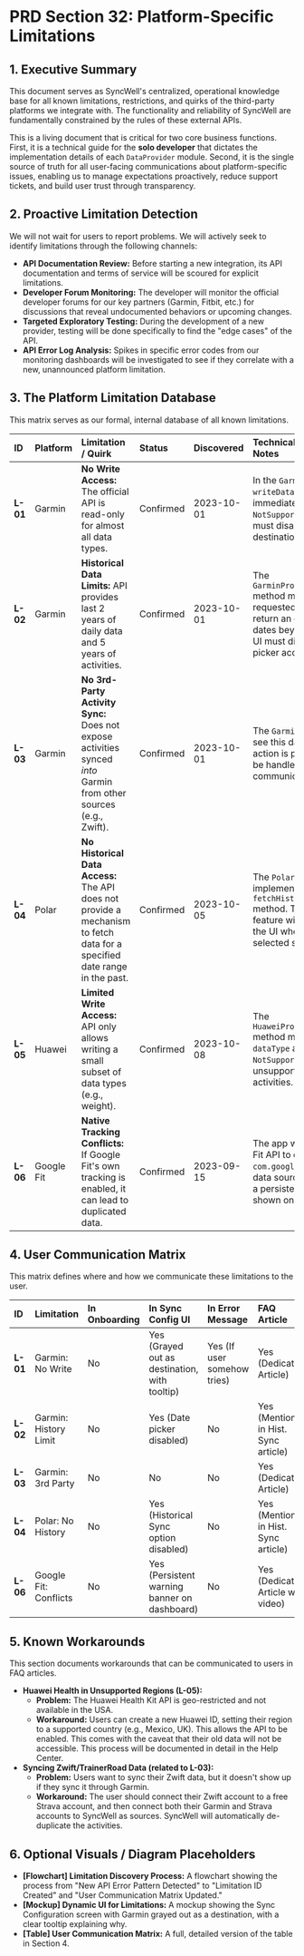 # PRD Section 32: Platform-Specific Limitations

## 1. Executive Summary

This document serves as SyncWell's centralized, operational knowledge base for all known limitations, restrictions, and quirks of the third-party platforms we integrate with. The functionality and reliability of SyncWell are fundamentally constrained by the rules of these external APIs.

This is a living document that is critical for two core business functions. First, it is a technical guide for the **solo developer** that dictates the implementation details of each `DataProvider` module. Second, it is the single source of truth for all user-facing communications about platform-specific issues, enabling us to manage expectations proactively, reduce support tickets, and build user trust through transparency.

## 2. Proactive Limitation Detection

We will not wait for users to report problems. We will actively seek to identify limitations through the following channels:
*   **API Documentation Review:** Before starting a new integration, its API documentation and terms of service will be scoured for explicit limitations.
*   **Developer Forum Monitoring:** The developer will monitor the official developer forums for our key partners (Garmin, Fitbit, etc.) for discussions that reveal undocumented behaviors or upcoming changes.
*   **Targeted Exploratory Testing:** During the development of a new provider, testing will be done specifically to find the "edge cases" of the API.
*   **API Error Log Analysis:** Spikes in specific error codes from our monitoring dashboards will be investigated to see if they correlate with a new, unannounced platform limitation.

## 3. The Platform Limitation Database

This matrix serves as our formal, internal database of all known limitations.

| ID | Platform | Limitation / Quirk | Status | Discovered | Technical Implementation Notes |
| :--- | :--- | :--- | :--- | :--- | :--- |
| **L-01** | Garmin | **No Write Access:** The official API is read-only for almost all data types. | Confirmed | 2023-10-01 | In the `GarminProvider`, the `writeData()` method should immediately throw a `NotSupportedError`. The UI must disable Garmin as a destination option. |
| **L-02** | Garmin | **Historical Data Limits:** API provides last 2 years of daily data and 5 years of activities. | Confirmed | 2023-10-01 | The `GarminProvider.fetchData()` method must check the requested date range and return an empty array for dates beyond the limit. The UI must disable the date picker accordingly. |
| **L-03** | Garmin | **No 3rd-Party Activity Sync:** Does not expose activities synced *into* Garmin from other sources (e.g., Zwift). | Confirmed | 2023-10-01 | The `GarminProvider` cannot see this data. No technical action is possible, this must be handled via user communication. |
| **L-04** | Polar | **No Historical Data Access:** The API does not provide a mechanism to fetch data for a specified date range in the past. | Confirmed | 2023-10-05 | The `PolarProvider` will not implement the `fetchHistoricalData` method. The Historical Sync feature will be disabled in the UI when Polar is the selected source. |
| **L-05** | Huawei | **Limited Write Access:** API only allows writing a small subset of data types (e.g., weight). | Confirmed | 2023-10-08 | The `HuaweiProvider.writeData()` method must check the `dataType` and throw a `NotSupportedError` for unsupported types like activities. |
| **L-06** | Google Fit| **Native Tracking Conflicts:** If Google Fit's own tracking is enabled, it can lead to duplicated data. | Confirmed | 2023-09-15 | The app will use the Google Fit API to check if `com.google.android.gms` is a data source for steps. If so, a persistent warning will be shown on the dashboard. |

## 4. User Communication Matrix

This matrix defines where and how we communicate these limitations to the user.

| ID | Limitation | In Onboarding | In Sync Config UI | In Error Message | FAQ Article |
| :--- | :--- | :--- | :--- | :--- | :--- |
| **L-01** | Garmin: No Write | No | Yes (Grayed out as destination, with tooltip) | Yes (If user somehow tries) | Yes (Dedicated Article) |
| **L-02** | Garmin: History Limit| No | Yes (Date picker disabled) | No | Yes (Mentioned in Hist. Sync article) |
| **L-03** | Garmin: 3rd Party | No | No | No | Yes (Dedicated Article) |
| **L-04** | Polar: No History| No | Yes (Historical Sync option disabled) | No | Yes (Mentioned in Hist. Sync article) |
| **L-06** | Google Fit: Conflicts| No | Yes (Persistent warning banner on dashboard) | No | Yes (Dedicated Article with video) |

## 5. Known Workarounds

This section documents workarounds that can be communicated to users in FAQ articles.

*   **Huawei Health in Unsupported Regions (L-05):**
    *   **Problem:** The Huawei Health Kit API is geo-restricted and not available in the USA.
    *   **Workaround:** Users can create a new Huawei ID, setting their region to a supported country (e.g., Mexico, UK). This allows the API to be enabled. This comes with the caveat that their old data will not be accessible. This process will be documented in detail in the Help Center.
*   **Syncing Zwift/TrainerRoad Data (related to L-03):**
    *   **Problem:** Users want to sync their Zwift data, but it doesn't show up if they sync it through Garmin.
    *   **Workaround:** The user should connect their Zwift account to a free Strava account, and then connect both their Garmin and Strava accounts to SyncWell as sources. SyncWell will automatically de-duplicate the activities.

## 6. Optional Visuals / Diagram Placeholders
*   **[Flowchart] Limitation Discovery Process:** A flowchart showing the process from "New API Error Pattern Detected" to "Limitation ID Created" and "User Communication Matrix Updated."
*   **[Mockup] Dynamic UI for Limitations:** A mockup showing the Sync Configuration screen with Garmin grayed out as a destination, with a clear tooltip explaining why.
*   **[Table] User Communication Matrix:** A full, detailed version of the table in Section 4.
